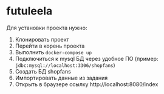 # futuleela
Для установки проекта нужно:
1. Клонировать проект
2. Перейти в корень проекта
3. Выполнить `docker-compose up`
4. Подключиться к mysql БД через удобное ПО (пример: `jdbc:mysql://localhost:3306/shopfans`)
5. Создать БД shopfans
6. Импортировать данные из задания
7. Открыть в браузере ссылку http://localhost:8080/index
